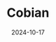 ---
title: Cobian
fulltitle: Cobian

date: 2024-10-17

tags:
- 2024
characters:
- cobian
categories:
- sketch
keywords:
- 2024

rgb: 131, 139, 137

url: /stories/bespectacled/
image: /images/fullres/cold-fish.jpg
caption: Cobian -- the bespectacled, no-nonsense, well-dressed, stern-fringed, well-meaning, part-Inuit friend of Tzipora.
---